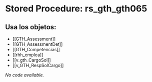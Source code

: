 # Stored Procedure: rs_gth_gth065

## Usa los objetos:
- [[GTH_Assessment]]
- [[GTH_AssessmentDet]]
- [[GTH_Competencias]]
- [[rhh_emplea]]
- [[v_gth_CargoSol]]
- [[v_GTH_RespSolCargo]]

*No code available.*
